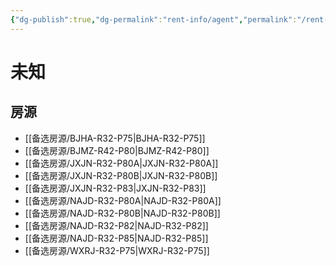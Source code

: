 ```yaml
---
{"dg-publish":true,"dg-permalink":"rent-info/agent","permalink":"/rent-info/agent/"}
---
```



# 未知

## 房源

- [[备选房源/BJHA-R32-P75\|BJHA-R32-P75]]
- [[备选房源/BJMZ-R42-P80\|BJMZ-R42-P80]]
- [[备选房源/JXJN-R32-P80A\|JXJN-R32-P80A]]
- [[备选房源/JXJN-R32-P80B\|JXJN-R32-P80B]]
- [[备选房源/JXJN-R32-P83\|JXJN-R32-P83]]
- [[备选房源/NAJD-R32-P80A\|NAJD-R32-P80A]]
- [[备选房源/NAJD-R32-P80B\|NAJD-R32-P80B]]
- [[备选房源/NAJD-R32-P82\|NAJD-R32-P82]]
- [[备选房源/NAJD-R32-P85\|NAJD-R32-P85]]
- [[备选房源/WXRJ-R32-P75\|WXRJ-R32-P75]]

